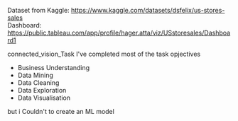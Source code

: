 Dataset from Kaggle: https://www.kaggle.com/datasets/dsfelix/us-stores-sales<br>
Dashboard: https://public.tableau.com/app/profile/hager.atta/viz/USstoresales/Dashboard1

 connected_vision_Task
 I've completed most of the task opjectives
- Business Understanding 
- Data Mining
- Data Cleaning
- Data Exploration 
- Data Visualisation

but i Couldn't to create an ML model

